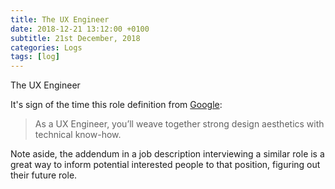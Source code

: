 ```yaml
---
title: The UX Engineer
date: 2018-12-21 13:12:00 +0100
subtitle: 21st December, 2018
categories: Logs
tags: [log]
---
```


The UX Engineer

It's sign of the time this role definition from [Google](https://design.google/jobs/ux-engineer/):

> As a UX Engineer, you’ll weave together strong design aesthetics with technical know-how.

Note aside, the addendum in a job description interviewing a similar role is a great way to inform potential interested people to that position, figuring out their future role.